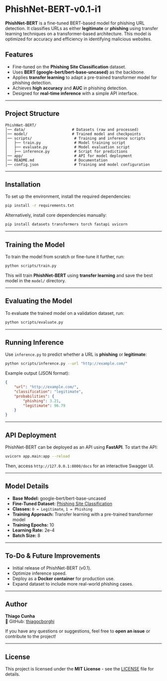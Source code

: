 # PhishNet-BERT-v0.1-i1

**PhishNet-BERT** is a fine-tuned BERT-based model for phishing URL detection. It classifies URLs as either **legitimate** or **phishing** using transfer learning techniques on a transformer-based architecture. This model is optimized for accuracy and efficiency in identifying malicious websites.

## Features

- Fine-tuned on the **Phishing Site Classification** dataset.
- Uses **BERT (google-bert/bert-base-uncased)** as the backbone.
- Applies **transfer learning** to adapt a pre-trained transformer model for phishing detection.
- Achieves **high accuracy** and **AUC** in phishing detection.
- Designed for **real-time inference** with a simple API interface.

---

## Project Structure

```
PhishNet-BERT/
│── data/                     # Datasets (raw and processed)
│── model/                    # Trained model and checkpoints
│── scripts/                   # Training and inference scripts
│   ├── train.py               # Model training script
│   ├── evaluate.py            # Model evaluation script
│   ├── inference.py           # Script for predictions
│── app/                       # API for model deployment
│── README.md                  # Documentation
│── config.json                # Training and model configuration
```

---

## Installation

To set up the environment, install the required dependencies:

```bash
pip install -r requirements.txt
```

Alternatively, install core dependencies manually:

```bash
pip install datasets transformers torch fastapi uvicorn
```

---

## Training the Model

To train the model from scratch or fine-tune it further, run:

```bash
python scripts/train.py
```

This will train **PhishNet-BERT** using **transfer learning** and save the best model in the `model/` directory.

---

## Evaluating the Model

To evaluate the trained model on a validation dataset, run:

```bash
python scripts/evaluate.py
```

---

## &#x20;Running Inference

Use `inference.py` to predict whether a URL is **phishing** or **legitimate**:

```bash
python scripts/inference.py --url "http://example.com/"
```

Example output (JSON format):

```json
{
    "url": "http://example.com/",
    "classification": "legitimate",
    "probabilities": {
        "phishing": 3.21,
        "legitimate": 96.79
    }
}
```

---

## API Deployment

PhishNet-BERT can be deployed as an API using **FastAPI**. To start the API:

```bash
uvicorn app.main:app --reload
```

Then, access `http://127.0.0.1:8000/docs` for an interactive Swagger UI.

---

## Model Details

- **Base Model:** google-bert/bert-base-uncased
- **Fine-Tuned Dataset:** [Phishing Site Classification](https://huggingface.co/datasets/shawhin/phishing-site-classification)
- **Classes:** `0 = Legitimate`, `1 = Phishing`
- **Training Approach:** Transfer learning with a pre-trained transformer model
- **Training Epochs:** 10
- **Learning Rate:** 2e-4
- **Batch Size:** 8

---

## To-Do & Future Improvements

- &#x20;Initial release of PhishNet-BERT (v0.1).
- &#x20;Optimize inference speed.
- &#x20;Deploy as a **Docker container** for production use.
- &#x20;Expand dataset to include more real-world phishing cases.

---

## Author

**Thiago Cunha**\
🔗 GitHub: [thiagocborghi](https://github.com/thiagocborghi)

If you have any questions or suggestions, feel free to **open an issue** or contribute to the project!

---

## License

This project is licensed under the **MIT License** - see the [LICENSE](LICENSE) file for details.

